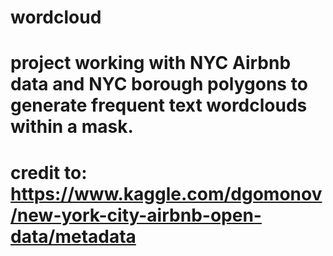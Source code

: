 # wordcloud

# project working with NYC Airbnb data and NYC borough polygons to generate frequent text wordclouds within a mask.
# credit to: https://www.kaggle.com/dgomonov/new-york-city-airbnb-open-data/metadata 
